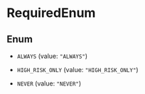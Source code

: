 

# RequiredEnum

## Enum


* `ALWAYS` (value: `"ALWAYS"`)

* `HIGH_RISK_ONLY` (value: `"HIGH_RISK_ONLY"`)

* `NEVER` (value: `"NEVER"`)



